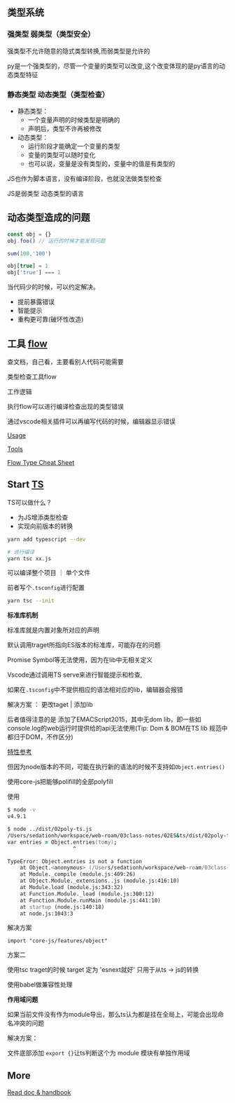 ## 类型系统

### 强类型 弱类型（类型安全）

强类型不允许随意的隐式类型转换,而弱类型是允许的

py是一个强类型的，尽管一个变量的类型可以改变,这个改变体现的是py语言的动态类型特征

### 静态类型 动态类型（类型检查）

- 静态类型：
  - 一个变量声明的时候类型是明确的
  - 声明后，类型不许再被修改
- 动态类型：
  - 运行阶段才能确定一个变量的类型
  - 变量的类型可以随时变化
  - 也可以说，变量是没有类型的，变量中的值是有类型的



JS也作为脚本语言，没有编译阶段，也就没法做类型检查

JS是弱类型 动态类型的语言



## 动态类型造成的问题

```js
const obj = {}
obj.foo() // 运行的时候才能发现问题

sum(100,'100')

obj[true] = 1
obj['true'] === 1
```

当代码少的时候，可以约定解决。

- 提前暴露错误
- 智能提示
- 重构更可靠(破环性改造)



## 工具 [flow](https://flow.org/en/)

查文档，自己看，主要看别人代码可能需要

类型检查工具flow

工作逻辑

执行flow可以进行编译检查出现的类型错误

通过vscode相关插件可以再编写代码的时候，编辑器显示错误

[Usage](https://flow.org/en/docs/usage/)

[Tools](https://flow.org/en/docs/tools/)

[Flow Type Cheat Sheet](https://www.saltycrane.com/cheat-sheets/flow-type/latest/)



## Start [TS](https://www.typescriptlang.org/)

TS可以做什么？

- 为JS增添类型检查
- 实现向前版本的转换

```zsh
yarn add typescript --dev 

# 进行编译
yarn tsc xx.js
```

可以编译整个项目 ｜ 单个文件

前者写个`.tsconfig`进行配置

```zsh
yarn tsc --init
```



**标准库机制**

标准库就是内置对象所对应的声明



默认调用traget所指向ES版本的标准库，可能存在的问题

Promise Symbol等无法使用，因为在lib中无相关定义

Vscode通过调用TS serve来进行智能提示和检查,

如果在`.tsconfig`中不提供相应的语法相对应的lib，编辑器会报错



解决方案 ： 更改taget | 添加lib

后者值得注意的是 添加了EMACScript2015，其中无dom lib，即一些如console.log的web运行时提供给的api无法使用(Tip: Dom & BOM在TS lib 规范中都归于DOM，不作区分)

[特性参考](https://juejin.im/post/6844903811622912014#heading-0)



但因为node版本的不同，可能在执行新的语法的时候不支持如`Object.entries()`

使用core-js把能够polifill的全部polyfill

使用

```zsh
$ node -v
v4.9.1

$ node ../dist/02poly-ts.js
/Users/sedationh/workspace/web-roam/03class-notes/02ES&ts/dist/02poly-ts.js:9
var entries = Object.entries(tony);
                     ^

TypeError: Object.entries is not a function
    at Object.<anonymous> (/Users/sedationh/workspace/web-roam/03class-notes/02ES&ts/dist/02poly-ts.js:9:22)
    at Module._compile (module.js:409:26)
    at Object.Module._extensions..js (module.js:416:10)
    at Module.load (module.js:343:32)
    at Function.Module._load (module.js:300:12)
    at Function.Module.runMain (module.js:441:10)
    at startup (node.js:140:18)
    at node.js:1043:3
```

解决方案

`import "core-js/features/object"`



方案二

使用tsc traget的时候 target 定为 'esnext就好' 只用于从ts -> js的转换

使用babel做兼容性处理



**作用域问题**

如果当前文件没有作为module导出，那么ts认为都是挂在全局上，可能会出现命名冲突的问题



解决方案：

文件底部添加 `export {}`让ts判断这个为 module  模块有单独作用域



## More

[Read doc & handbook](https://www.typescriptlang.org/docs/handbook/typescript-in-5-minutes.html)

